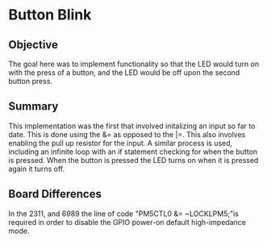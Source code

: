 # Button Blink
## Objective
The goal here was to implement functionality so that the LED would turn on with the press of a button, and the LED would be off upon the second button press.
## Summary 
This implementation was the first that involved initalizing an input so far to date. This is done using the &= as opposed to the |=. This also involves enabling the pull up resistor for the input. A similar process is used, including an infinite loop with an if statement checking for when the button is pressed. When the button is pressed the LED turns on when it is pressed again it turns off.
## Board Differences
In the 2311, and 6989 the line of code "PM5CTL0 &= ~LOCKLPM5;"is required in order to disable the GPIO power-on default high-impedance mode.
                                       